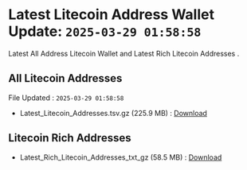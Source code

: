 # Latest Litecoin Address Wallet Update: `2025-03-29 01:58:58`

Latest All Address Litecoin Wallet and Latest Rich Litecoin Addresses .

## All Litecoin Addresses

File Updated : `2025-03-29 01:58:58`

- Latest_Litecoin_Addresses.tsv.gz (225.9 MB) : [Download](https://github.com/Pymmdrza/Rich-Address-Wallet/releases/tag/Litecoin)

## Litecoin Rich Addresses

- Latest_Rich_Litecoin_Addresses_txt_gz (58.5 MB) : [Download](https://github.com/Pymmdrza/Rich-Address-Wallet/releases/tag/Litecoin)
